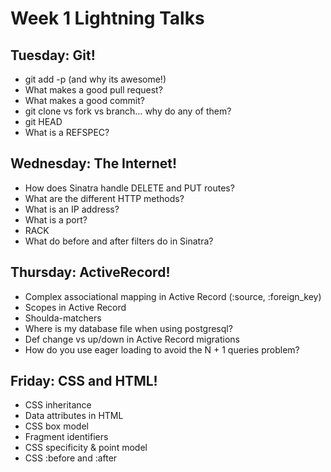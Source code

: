 # Week 1 Lightning Talks

## Tuesday: Git!

- git add -p (and why its awesome!)
- What makes a good pull request?
- What makes a good commit?
- git clone vs fork vs branch… why do any of them?
- git HEAD
- What is a REFSPEC?

## Wednesday: The Internet!

- How does Sinatra handle DELETE and PUT routes?
- What are the different HTTP methods?
- What is an IP address?
- What is a port?
- RACK
- What do before and after filters do in Sinatra?

## Thursday: ActiveRecord!

- Complex associational mapping in Active Record (:source, :foreign_key)
- Scopes in Active Record
- Shoulda-matchers
- Where is my database file when using postgresql?
- Def change vs up/down in Active Record migrations
- How do you use eager loading to avoid the N + 1
queries problem?

## Friday: CSS and HTML!

- CSS inheritance
- Data attributes in HTML
- CSS box model
- Fragment identifiers
- CSS specificity & point model
- CSS :before and :after
